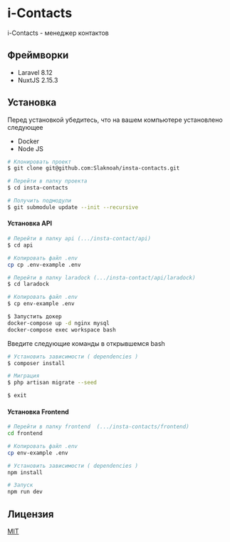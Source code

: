 # i-Contacts
i-Contacts - менеджер контактов

## Фреймворки
- Laravel 8.12
- NuxtJS 2.15.3

## Установка
Перед установкой убедитесь, что на вашем компьютере установлено следующее
- Docker 
- Node JS

```bash
# Клонировать проект
$ git clone git@github.com:Slaknoah/insta-contacts.git

# Перейти в папку проекта
$ cd insta-contacts

# Получить подмодули
$ git submodule update --init --recursive
```
#### Установка API
```bash
# Перейти в папку api (.../insta-contact/api)
$ cd api

# Копировать файл .env
cp cp .env-example .env

# Перейти в папку laradock (.../insta-contact/api/laradock)
$ cd laradock

# Копировать файл .env
$ cp env-example .env

$ Запустить докер
docker-compose up -d nginx mysql
docker-compose exec workspace bash
```
Введите следующие команды в открывшемся bash
```bash
# Установить зависимости ( dependencies )
$ composer install

# Миграция
$ php artisan migrate --seed

$ exit
```

#### Установка Frontend
```bash
# Перейти в папку frontend  (.../insta-contacts/frontend)
cd frontend

# Копировать файл .env
cp env-example .env

# Установить зависимости ( dependencies )
npm install

# Запуск
npm run dev
```

## Лицензия

[MIT](https://opensource.org/licenses/MIT)